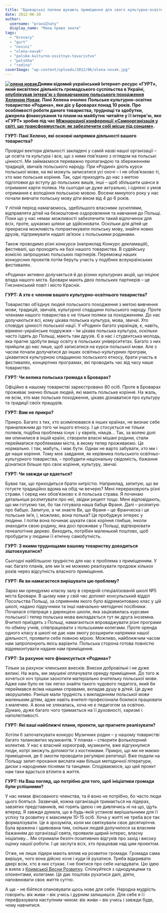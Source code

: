```yaml
---
title: "Броварські поляки шукають приміщення для свого культурно-освітнього товариства"
date: 2012-06-20
author: 
  username: "pravoZnaty"
  display_name: "Маєш право знати"
tags: 
  - "brovary"
  - "gurt"
  - "novini"
  - "olena-novak"
  - "polske-kulturno-osvitnye-tovaristvo"
  - "polshha"
  - "rodina"
coverImage: "wp-content/uploads/2012/06/olena-novak.jpg"
---
```


**[![](https://mpz.brovary.org/wp-content/uploads/2012/06/olena-novak.jpg "олена новак")](https://mpz.brovary.org/wp-content/uploads/2012/06/olena-novak.jpg)Днями відомий український Інтернет-ресурс «ГУРТ», який висвітлює діяльність громадського суспільства в Україні, [опублікував інтерв'ю з броварчанкою польського походження Хеленою Новак](http://gurt.org.ua/news/recent/14622/). Пані Хелена очолює** **Польське культурно-освітнє товариство «Родина», яке діє у Броварах понад 10 років. Про особливості роботи даного товариства, труднощі та здобутки, джерела фінансування та плани на майбутнє читайте у її інтерв'ю, яке «ГУРТ» зробив під час [Міжнародної конференції «Самоорганізація у світі, що трансформується: як забезпечити собі місце під сонцем»](http://gurt.org.ua/news/recent/14437/).**

**ГУРТ: Пані Хелено, які основні напрямки діяльності вашого товариства?**

Провідні вектори діяльності закладені у самій назві нашої організації – це освіта та культура і все, що з ними пов’язано з оглядом на польські цінності. Ми займаємося переважно пропагандою та збереженням традицій, звичаїв польського народу. При «Родині» діють курси польської мови, на які можуть записатися усі охочі – і не обов’язково ті, хто має польське коріння. Так, одні приходять до нас з метою підготовки до вступу до польських вишів, інші – щоб збільшити шанси в отриманні карти поляка. На сьогодні це дуже актуально, і однією з умов отримання є володіння польською мовою. Восени минулого року у нас почали вивчати польську мову діти віком від 4 до 6 років.

У літній період намагаємось, здебільшого власними зусиллями, відправляти дітей на безкоштовне оздоровлення та навчання до Польщі. Поки що у нас немає можливості забезпечити такий відпочинок для всіх, проте, шукаємо шляхи це здійснювати. Оскільки для дітей це прекрасна можливість попрактикувати польську мову, знайти нових друзів, підтримувати надалі зв’язок з польськими родинами.

Також проводимо різні конкурси (наприклад Конкурс декламацій), фестивалі, що проходять на базі нашого товариства. В судейську комісію запрошуємо польських партнерів. Переможці наших конкурсних проектів потім беруть участь у подібних всеукраїнських фестивалях.

«Родина» активно долучається й до різних культурних акцій, що ініціює влада нашого міста. Бровари мають двох польських партнерів – це Гнєзненський повіт і місто Краснік.

**ГУРТ: А хто є членом вашого культурно-освітнього товариства?**

Товариство об’єднує людей польського походження з метою вивчення мови, традицій, звичаїв, культурної спадщини польського народу. Проте членами нашого товариства є не тільки поляки за походженням. До нас долучаються всі, кому цікава польська культура, мова, звичаї. Хто сповідує цінності польської нації. У «Родині» багато українців, є, навіть, вірмено-українське подружжя – їм цікава польська культура, оскільки часто їздять до Польщі, мають там друзів. Є в нас і студентська молодь, яка прагне здобути вищу освіту в польських університетах. Багато з них прийшли до нас лише, щоб записатися на курси польської мови. Але з часом почали долучатися до інших освітньо-культурних програм, цікавитися культурною спадщиною польського етносу, брати участь в фестивалях, концертних програмах, які проводить час від часу наше товариство.

**ГУРТ: Чи велика польська громада в Броварах?**

Офіційно в нашому товаристві зареєстровано 80 осіб. Проте в Броварах проживає значно більше людей, які мають польське коріння. На жаль, не всім, хто має польське походження, цікаво дізнаватися про культуру та традиції своїх пращурів.

**ГУРТ: Вам не прикро?**

Прикро. Багато з тих, хто асимілювався в інших країнах, не визнає себе приналежним до того чи іншого етносу. І це стосується не тільки поляків, подібна проблема існує і у євреїв, німців... Так, за волею долі ми опинилися в іншій країні, створили власні мішані родини, стали перейматися проблемами міста, в якому тепер проживаємо. Це нормально. І так, мабуть, і має бути. Однак не варто забувати, хто ми і де наше коріння. Тому моє завдання, як керівника польського освітньо-культурного товариства, – пробудити національну свідомість, бажання дізнатися більше про своє коріння, культуру, звичаї.

**ГУРТ: Чи завжди це вдається?**

Буває так, що приходиться брати хитрістю. Наприклад, запитую, що ви готуєте традиційно вдома на обід чи вечерю? Мені перераховують різні страви. І серед них обов’язково є й польська страва. Я починаю детальніше розпитувати про неї, звідки рецепт тощо. Мені відповідають, що ми готуємо так, бо так готувала наша бабця Франя. Далі – розпитую про бабцю. Запитую, а чи знаєте Ви, що Франя – це Франческа і це польське ім’я, і, можливо, вона полька? Це пробуджує інтерес у людини. І потім вона починає шукати своє коріння глибше, інколи знаходити свою родину, яка досі проживає у Польщі, відтворювати генеалогічне дерево. Виходить, потрібен маленький поштовх, щоб пробудити у людини її етнічну самобутність.

**ГУРТ: З якими труднощами вашому товариству доводиться зіштовхуватися?**

Сьогодні найбільшою трудністю для нас є проблема з приміщенням. У нас багато планів, але ми їх не можемо реалізувати продовж кількох років через відсутність власного приміщення.

**ГУРТ: Як ви намагаєтеся вирішувати цю проблему?**

Зараз ми орендуємо класну залу в середній спеціалізованій школі №5 міста Бровари. В цьому нам у свій час допоміг консульський відділ Посольства Польщі, за сприянням якого було відремонтовано клас у цій школі, надано підручники та інші навчально-методичні посібники. Почалася співпраця з дирекцією школи, яка зацікавилась курсами польської і тепер польська мова викладається тут як друга іноземна. Вчителі приїздять з Польщі, намагаються впроваджувати різні програми по обміну учнів, співпрацювати з польськими колегами. Проте оренда одного класу в школі не дає нам змогу розширити напрямки нашої діяльності, проявити себе повною мірою. Можливо, найближчим часом нам запропонують якісь варіанти. Польська сторона готова повністю відремонтувати надане нам приміщення.

**ГУРТ: За рахунок чого фінансується «Родина»?**

Тільки за рахунок членських внесків. Внески добровільні і не дуже великі. На жаль, ми змушені оплачувати оренду приміщення. До того ж хочеться хоч трішки заохотити матеріально вчительку польської мови. Адже нам було не так легко знайти такого чудового педагога, який би переймався всіма нашими справами, вкладав душу в дітей. Це дуже зворушливо. Раніше мали трудність з викладанням польської мови маленьким дітям, адже навіть вчителі-професіонали боялися працювати з малечею. А вона не злякалась, хоча не є педагогом за освітою. Думаю, дуже багато чого тримається на її духовності, харизмі і наполегливості.

**ГУРТ: Які ваші найближчі плани, проекти, що прагнете реалізувати?**

Хотіли б започаткувати конкурс Музичних родин – у нашому товаристві багато талановитих музикантів. У планах – створити фольклорний колектив. У нас є власний хореограф, музиканти, вже відгукнулися люди, котрі зможуть допомогти з костюмами. Прикро, що ми не маємо приміщення, де б змогли проводити регулярні репетиції. Вже подали на Польщу запит-прохання вислати нам більше методичної літератури, диски з народними піснями та танцями. Сподіваємося, що цей проект нам таки вдасться втілити в життя.

**ГУРТ: На Ваш погляд, що потрібно для того, щоб ініціативи громади були успішними?**

У нас немає фіксованого членства, та й воно не потрібно, бо часто люди цього бояться. Зазвичай, кожна організація тримається на лідерах, завзятих представників, які горять ідеєю і не дивлячись ні на що, ідуть вперед. Я завжди думала, що в будь-якій установі вирішальними для її успіху та розвитку є максимум 10-15 осіб. Хоча у житті не треба все так формалізувати. Це я зрозуміла, коли ми святкували своє десятиріччя. Була вражена і здивована тим, скільки людей долучилося за власним бажанням до організації свята, проявили щирий інтерес, власну ініціативу... Ми отримали безліч позитивних відгуків про захід і високу оцінку нашої роботи. І це заслуга всіх, хто працював над цим проектом.

Отже, не лише лідери мають вплив на розвиток громади. Громада сама вирішує, чого вона дійсно хоче і куди їй рухатися. Треба відкривати двері всім, хто в них стукає. І не боятися про себе нагадувати. Цю ідею я взяла з [Кримської Весни Розвитку](http://gurt.org.ua/news/recent/14437/). Спілкуйтеся з однодумцями та опонентами, колегами. Це дає поштовх рухатися далі, діяти, наповнювати своє життя суттю.

А ще – не бійтеся опановувати щось нове для себе. Народна мудрість говорить: вік живи – вік учись і дурним залишишся. Для себе я її перефразувала наступним чином: вік живи – вік учись і завжди буде, чому навчитися.
